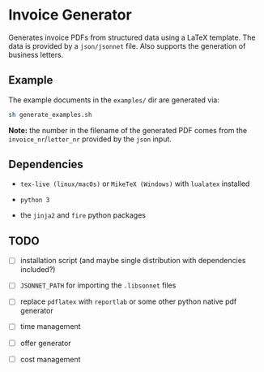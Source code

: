 # Invoice Generator

Generates invoice PDFs from structured data using a LaTeX template.
The data is provided by a `json/jsonnet` file.
Also supports the generation of business letters.


## Example

The example documents in the `examples/` dir are generated via:

```bash
sh generate_examples.sh
```

**Note:** the number in the filename of the generated PDF comes from
the `invoice_nr`/`letter_nr` provided by the `json` input.


## Dependencies

* `tex-live (linux/macOs)` or `MikeTeX (Windows)` with
  `lualatex` installed

* `python 3`

* the `jinja2` and `fire` python packages


## TODO

* [ ] installation script (and maybe single distribution with
  dependencies included?)

* [ ] `JSONNET_PATH` for importing the `.libsonnet` files

* [ ] replace `pdflatex` with `reportlab` or some other python native
  pdf generator

* [ ] time management

* [ ] offer generator

* [ ] cost management
